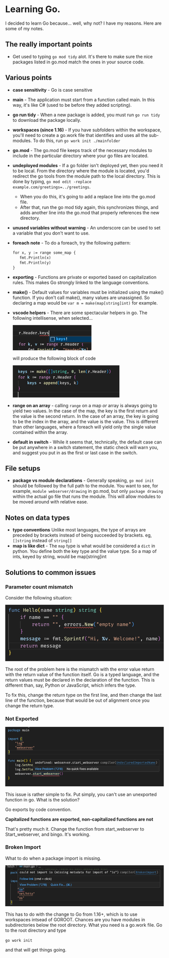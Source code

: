# Learning Go.

I decided to learn Go because... well, why not? I have my reasons. Here are some of my notes. 

## The really important points
* Get used to typing ```go mod tidy``` alot. It's there to make sure the nice packages listed in go.mod match the ones in your source code.

## Various points
* **case sensitivity** - Go is case sensitive
* **main** - The application must start from a function called main. In this way, it's like C# (used to be before they added scripting).
* **go run tidy** - When a new package is added, you must run ```go run tidy``` to download the package locally.
* **workspaces (since 1.16)** - If you have subfolders within the workspace, you'll need to create a go.work file that identifies and uses all the sub-modules. To do this, run ```go work init ./mainfolder```
* **go.mod** - The go.mod file keeps track of the necessary modules to include in the particular directory where your go files are located.
* **undeployed modules** - If a go folder isn't deployed yet, then you need it to be local. From the directory where the module is located, you'd redirect the go tools from the module path to the local directory. This is done by typing, ```go mod edit -replace example.com/greetings=../greetings```. 
    * When you do this, it's going to add a replace line into the go.mod file. 
    * After that, run the go mod tidy again, this synchronizes things, and adds another line into the go.mod that properly references the new directory. 
* **unused variables without warning** - An underscore can be used to set a variable that you don't want to use. 
* **foreach note** - To do a foreach, try the following pattern:
   ```
   for x, y := range some_map {
      fmt.Println(x)
      fmt.Println(y)
   }
   ```
* **exporting** - Functions are private or exported based on capitalization rules. This makes Go strongly linked to the language conventions.
* **make()** - Default values for variables must be initialized using the make() function. If you don't call make(), many values are unassigned. So declaring a map would be ```var m = make(map[string]int)``` for example.
* **vscode helpers** - There are some spectacular helpers in go. The following intellisense, when selected...

   ![](./img/shortcut-before.png)

   will produce the following block of code

   ![](./img/shortcut-after.png)
* **range on an array** - calling ```range``` on a map *or* array is always going to yield two values. In the case of the map, the key is the first return and the value is the second return. In the case of an array, the key is going to be the index in the array, and the value is the value. This is different than other languages, where a foreach will yield only the single value contained within the array. 
* **default in switch** - While it seems that, technically, the default case can be put anywhere in a switch statement, the static check will warn you, and suggest you put in as the first or last case in the switch.
   
## File setups
* **package vs module declarations** - Generally speaking, ```go mod init``` should be followed by the full path to the module. You want to see, for example,  ```module webserver/drawing``` in go.mod, but only ```package drawing``` within the actual go file that runs the module. This will allow modules to be moved around with relative ease. 

## Notes on data types
* **type conventions** Unlike most languages, the type of arrays are preceded by brackets instead of being succeeded by brackets. eg, ```[]string``` instead of ```string[]```
* **map is like dict** - The ```map``` type is what would be considered a ```dict``` in python. You define both the key type and the value type. So a map of ints, keyed by string, would be map[string]int

## Solutions to common issues

### Parameter count mismatch

Consider the following situation:

![](./img/param-count-mismatch.png)

The root of the problem here is the mismatch with the error value return with the return value of the function itself. Go is a typed language, and the return values must be declared in the declaration of the function. This is different than, say, Python or JavaScript, which infers the type.

To fix this, change the return type on the first line, and then change the last line of the function, because that would be out of alignment once you change the return type.

### Not Exported

![](./img/not-exported.png)

This issue is rather simple to fix. Put simply, you can't use an unexported function in go. What is the solution? 

Go exports by code convention.

**Capitalized functions are exported, non-capitalized functions are not**

That's pretty much it. Change the function from start_webserver to Start_webserver, and bingo. It's working.

### Broken Import 

What to do when a package import is missing.

![](./img/broken-import.png)

This has to do with the change to Go from 1.16+, which is to use workspaces intsead of GOROOT. Chances are you have modules in subdirectories below the root directory. What you need is a go.work file. Go to the root directory and type

```go work init```

and that will get things going. 